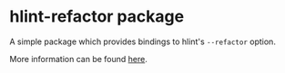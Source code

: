 # hlint-refactor package

A simple package which provides bindings to hlint's `--refactor` option.

More information can be found [here](https://github.com/mpickering/apply-refact).
